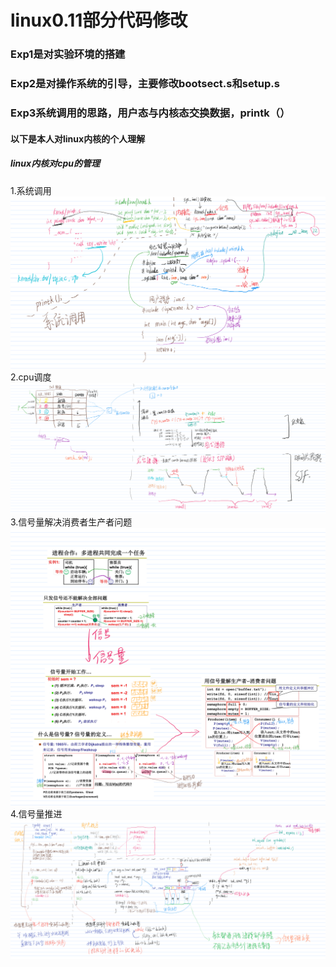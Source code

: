 # linux0.11部分代码修改
### Exp1是对实验环境的搭建
### Exp2是对操作系统的引导，主要修改bootsect.s和setup.s
### Exp3系统调用的思路，用户态与内核态交换数据，printk（）
#### 以下是本人对linux内核的个人理解

##### linux内核对cpu的管理
1.系统调用
![](pic/1.系统调用.png)
2.cpu调度
![](pic/2.CPU调度_schedule()函数.png)
3.信号量解决消费者生产者问题
![](pic/3.信号量_消费者生产者问题.png)
4.信号量推进
![](pic/4.信号量推进（代码实现）.png)
